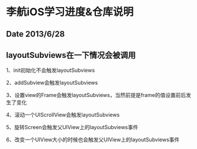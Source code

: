 李航iOS学习进度&仓库说明
===
Date 2013/6/28
---

layoutSubviews在一下情况会被调用
---

1、init初始化不会触发layoutSubviews

2、addSubview会触发layoutSubviews

3、设置view的Frame会触发layoutSubviews，当然前提是frame的值设置前后发生了变化

4、滚动一个UIScrollView会触发layoutSubviews

5、旋转Screen会触发父UIView上的layoutSubviews事件

6、改变一个UIView大小的时候也会触发父UIView上的layoutSubviews事件

